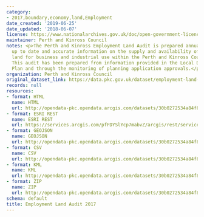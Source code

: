 ```yaml
---
category:
- 2017,boundary,economy,land,Employment
date_created: '2019-06-25'
date_updated: '2018-06-07'
license: https://www.nationalarchives.gov.uk/doc/open-government-licence/version/3/
maintainer: Perth and Kinross Council
notes: <p>The Perth and Kinross Employment Land Audit is prepared annually to provide
  up to date and accurate information on the supply and availability of employment
  land for business and industrial use within the Perth and Kinross Council area.
  This audit has been prepared from information provided in the Local Development
  Plan and through the monitoring of planning application approvals.</p>
organization: Perth and Kinross Council
original_dataset_link: https://data.pkc.gov.uk/dataset/employment-land-audit-2017
records: null
resources:
- format: HTML
  name: HTML
  url: http://opendata-pkc.opendata.arcgis.com/datasets/30b0272534a84f8ba3ff30900166aca0_0
- format: ESRI REST
  name: ESRI REST
  url: https://services.arcgis.com/pfFDYSlYcp7mabvZ/arcgis/rest/services/EmploymentLandAuditAudit_2017/FeatureServer/0
- format: GEOJSON
  name: GEOJSON
  url: http://opendata-pkc.opendata.arcgis.com/datasets/30b0272534a84f8ba3ff30900166aca0_0.geojson
- format: CSV
  name: CSV
  url: http://opendata-pkc.opendata.arcgis.com/datasets/30b0272534a84f8ba3ff30900166aca0_0.csv
- format: KML
  name: KML
  url: http://opendata-pkc.opendata.arcgis.com/datasets/30b0272534a84f8ba3ff30900166aca0_0.kml
- format: ZIP
  name: ZIP
  url: http://opendata-pkc.opendata.arcgis.com/datasets/30b0272534a84f8ba3ff30900166aca0_0.zip
schema: default
title: Employment Land Audit 2017
---
```

